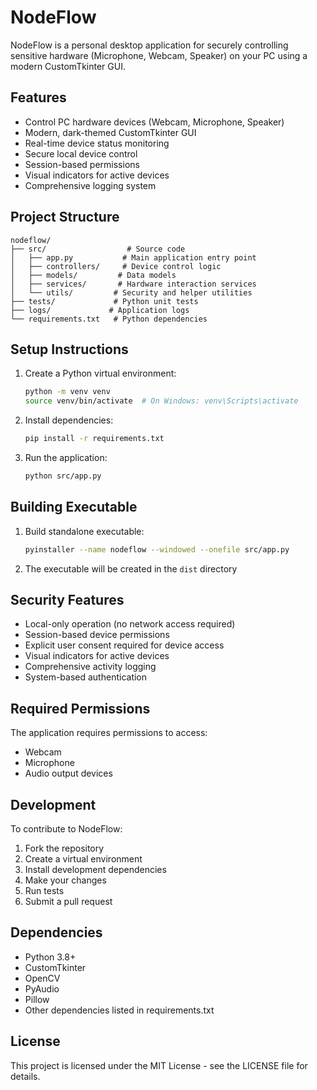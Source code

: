 # NodeFlow

NodeFlow is a personal desktop application for securely controlling sensitive hardware (Microphone, Webcam, Speaker) on your PC using a modern CustomTkinter GUI.

## Features

- Control PC hardware devices (Webcam, Microphone, Speaker)
- Modern, dark-themed CustomTkinter GUI
- Real-time device status monitoring
- Secure local device control
- Session-based permissions
- Visual indicators for active devices
- Comprehensive logging system

## Project Structure

```
nodeflow/
├── src/                  # Source code
│   ├── app.py           # Main application entry point
│   ├── controllers/     # Device control logic
│   ├── models/         # Data models
│   ├── services/       # Hardware interaction services
│   └── utils/         # Security and helper utilities
├── tests/             # Python unit tests
├── logs/             # Application logs
└── requirements.txt   # Python dependencies
```

## Setup Instructions

1. Create a Python virtual environment:
   ```bash
   python -m venv venv
   source venv/bin/activate  # On Windows: venv\Scripts\activate
   ```

2. Install dependencies:
   ```bash
   pip install -r requirements.txt
   ```

3. Run the application:
   ```bash
   python src/app.py
   ```

## Building Executable

1. Build standalone executable:
   ```bash
   pyinstaller --name nodeflow --windowed --onefile src/app.py
   ```

2. The executable will be created in the `dist` directory

## Security Features

- Local-only operation (no network access required)
- Session-based device permissions
- Explicit user consent required for device access
- Visual indicators for active devices
- Comprehensive activity logging
- System-based authentication

## Required Permissions

The application requires permissions to access:
- Webcam
- Microphone
- Audio output devices

## Development

To contribute to NodeFlow:

1. Fork the repository
2. Create a virtual environment
3. Install development dependencies
4. Make your changes
5. Run tests
6. Submit a pull request

## Dependencies

- Python 3.8+
- CustomTkinter
- OpenCV
- PyAudio
- Pillow
- Other dependencies listed in requirements.txt

## License

This project is licensed under the MIT License - see the LICENSE file for details.
